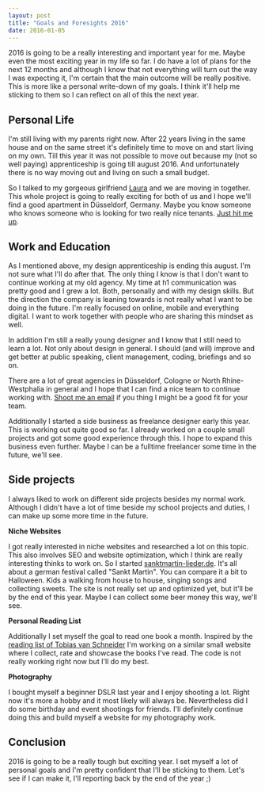 ```yaml
---
layout: post
title: "Goals and Foresights 2016"
date: 2016-01-05
---
```


2016 is going to be a really interesting and important year for me. Maybe even the most exciting year in my life so far. I do have a lot of plans for the next 12 months and although I know that not everything will turn out the way I was expecting it, I'm certain that the main outcome will be really positive. This is more like a personal write-down of my goals. I think it'll help me sticking to them so I can reflect on all of this the next year.

## Personal Life

I'm still living with my parents right now. After 22 years living in the same house and on the same street it's definitely time to move on and start living on my own. Till this year it was not possible to move out because my (not so well paying) apprenticeship is going till august 2016. And unfortunately there is no way moving out and living on such a small budget.

So I talked to my gorgeous girlfriend [Laura](http://lauradinslage.com) and we are moving in together. This whole project is going to really exciting for both of us and I hope we'll find a good apartment in Düsseldorf, Germany. Maybe you know someone who knows someone who is looking for two really nice tenants. [Just hit me up](mailto:hello@robinstickel.com).  

## Work and Education

As I mentioned above, my design apprenticeship is ending this august. I'm not sure what I'll do after that. The only thing I know is that I don't want to continue working at my old agency. My time at h1 communication was pretty good and I grew a lot. Both, personally and with my design skills. But the direction the company is leaning towards is not really what I want to be doing in the future. I'm really focused on online, mobile and everything digital. I want to work together with people who are sharing this mindset as well. 

In addition I'm still a really young designer and I know that I still need to learn a lot. Not only about design in general. I should (and will) improve and get better at public speaking, client management, coding, briefings and so on. 

There are a lot of great agencies in Düsseldorf, Cologne or North Rhine-Westphalia in general and I hope that I can find a nice team to continue working with. [Shoot me an email](mailto:robinstickel.com) if you thing I might be a good fit for your team.

Additionally I started a side business as freelance designer early this year. This is working out quite good so far. I already worked on a couple small projects and got some good experience through this. I hope to expand this business even further. Maybe I can be a fulltime freelancer some time in the future, we'll see.

## Side projects

I always liked to work on different side projects besides my normal work. Although I didn't have a lot of time beside my school projects and duties, I can make up some more time in the future. 

**Niche Websites**

I got really interested in niche websites and researched a lot on this topic. This also involves SEO and website optimization, which I think are really interesting thinks to work on. So I started [sanktmartin-lieder.de](http://sanktmartin-lieder.de/). It's all about a german festival called "Sankt Martin". You can compare it a bit to Halloween. Kids a walking from house to house, singing songs and collecting sweets. The site is not really set up and optimized yet, but it'll be by the end of this year. Maybe I can collect some beer money this way, we'll see. 

**Personal Reading List**

Additionally I set myself the goal to read one book a month. Inspired by the [reading list of Tobias van Schneider](http://www.vanschneider.com/reading/) I'm working on a similar small website where I collect, rate and showcase the books I've read. The code is not really working right now but I'll do my best. 

**Photography**

I bought myself a beginner DSLR last year and I enjoy shooting a lot. Right now it's more a hobby and it most likely will always be. Nevertheless did I do some birthday and event shootings for friends. I'll definitely continue doing this and build myself a website for my photography work.

## Conclusion 

2016 is going to be a really tough but exciting year. I set myself a lot of personal goals and I'm pretty confident that I'll be sticking to them. Let's see if I can make it, I'll reporting back by the end of the year ;)